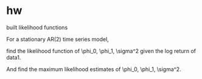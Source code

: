 # hw
built likelihood functions

For a stationary AR(2) time series model, 

find the likelihood function of \phi_0, \phi_1, \sigma^2 given the log return of data1.

And find the maximum likelihood estimates of \phi_0, \phi_1, \sigma^2.
